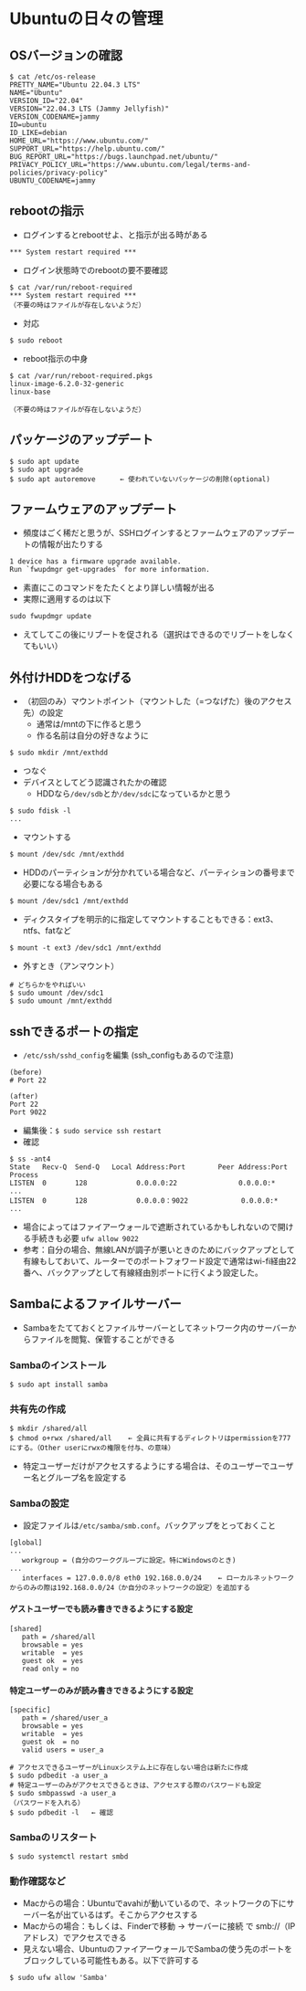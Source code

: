 # Ubuntuの日々の管理

## OSバージョンの確認
```
$ cat /etc/os-release 
PRETTY_NAME="Ubuntu 22.04.3 LTS"
NAME="Ubuntu"
VERSION_ID="22.04"
VERSION="22.04.3 LTS (Jammy Jellyfish)"
VERSION_CODENAME=jammy
ID=ubuntu
ID_LIKE=debian
HOME_URL="https://www.ubuntu.com/"
SUPPORT_URL="https://help.ubuntu.com/"
BUG_REPORT_URL="https://bugs.launchpad.net/ubuntu/"
PRIVACY_POLICY_URL="https://www.ubuntu.com/legal/terms-and-policies/privacy-policy"
UBUNTU_CODENAME=jammy
```

## rebootの指示
- ログインするとrebootせよ、と指示が出る時がある
```
*** System restart required ***
```

- ログイン状態時でのrebootの要不要確認
```
$ cat /var/run/reboot-required
*** System restart required ***
（不要の時はファイルが存在しないようだ）
```

- 対応
```
$ sudo reboot
```

- reboot指示の中身
```
$ cat /var/run/reboot-required.pkgs 
linux-image-6.2.0-32-generic
linux-base

（不要の時はファイルが存在しないようだ）
```


## パッケージのアップデート
```
$ sudo apt update
$ sudo apt upgrade
$ sudo apt autoremove      ← 使われていないパッケージの削除(optional)
```

## ファームウェアのアップデート
- 頻度はごく稀だと思うが、SSHログインするとファームウェアのアップデートの情報が出たりする
```
1 device has a firmware upgrade available.
Run `fwupdmgr get-upgrades` for more information.
```
- 素直にこのコマンドをたたくとより詳しい情報が出る
- 実際に適用するのは以下
```
sudo fwupdmgr update
```
- えてしてこの後にリブートを促される（選択はできるのでリブートをしなくてもいい）

## 外付けHDDをつなげる
- （初回のみ）マウントポイント（マウントした（=つなげた）後のアクセス先）の設定
   - 通常は/mntの下に作ると思う
   - 作る名前は自分の好きなように
```
$ sudo mkdir /mnt/exthdd
```
- つなぐ
- デバイスとしてどう認識されたかの確認
   - HDDなら`/dev/sdb`とか`/dev/sdc`になっているかと思う
```
$ sudo fdisk -l
...
```
- マウントする
```
$ mount /dev/sdc /mnt/exthdd
```
   - HDDのパーティションが分かれている場合など、パーティションの番号まで必要になる場合もある
```
$ mount /dev/sdc1 /mnt/exthdd
```
   - ディクスタイプを明示的に指定してマウントすることもできる：ext3、ntfs、fatなど
```
$ mount -t ext3 /dev/sdc1 /mnt/exthdd
```
- 外すとき（アンマウント）
```
# どちらかをやればいい
$ sudo umount /dev/sdc1
$ sudo umount /mnt/exthdd
```

## sshできるポートの指定
- `/etc/ssh/sshd_config`を編集 (ssh_configもあるので注意)
```
(before)
# Port 22
```

```
(after)
Port 22
Port 9022
```
- 編集後：`$ sudo service ssh restart`
- 確認
```
$ ss -ant4
State   Recv-Q  Send-Q   Local Address:Port        Peer Address:Port   Process
LISTEN  0       128            0.0.0.0:22               0.0.0.0:*
...
LISTEN  0       128            0.0.0.0：9022             0.0.0.0:*
...
```

- 場合によってはファイアーウォールで遮断されているかもしれないので開ける手続きも必要 `ufw allow 9022`
- 参考：自分の場合、無線LANが調子が悪いときのためにバックアップとして有線もしておいて、ルーターでのポートフォワード設定で通常はwi-fi経由22番へ、バックアップとして有線経由別ポートに行くよう設定した。


## Sambaによるファイルサーバー
- Sambaをたてておくとファイルサーバーとしてネットワーク内のサーバーからファイルを閲覧、保管することができる

### Sambaのインストール
```
$ sudo apt install samba
```

### 共有先の作成
```
$ mkdir /shared/all
$ chmod o+rwx /shared/all    ← 全員に共有するディレクトリはpermissionを777にする。（Other userにrwxの権限を付与、の意味）
```
- 特定ユーザーだけがアクセスするようにする場合は、そのユーザーでユーザー名とグループ名を設定する

### Sambaの設定
- 設定ファイルは`/etc/samba/smb.conf`。バックアップをとっておくこと

```
[global]
...
   workgroup = (自分のワークグループに設定。特にWindowsのとき)
...
   interfaces = 127.0.0.0/8 eth0 192.168.0.0/24    ← ローカルネットワークからのみの際は192.168.0.0/24（か自分のネットワークの設定）を追加する
```

#### ゲストユーザーでも読み書きできるようにする設定
```
[shared]
   path = /shared/all
   browsable = yes
   writable  = yes
   guest ok  = yes
   read only = no
```

#### 特定ユーザーのみが読み書きできるようにする設定
```
[specific]
   path = /shared/user_a
   browsable = yes
   writable  = yes
   guest ok  = no
   valid users = user_a
```
```
# アクセスできるユーザーがLinuxシステム上に存在しない場合は新たに作成
$ sudo pdbedit -a user_a
# 特定ユーザーのみがアクセスできるときは、アクセスする際のパスワードも設定
$ sudo smbpasswd -a user_a
（パスワードを入れる）
$ sudo pdbedit -l   ← 確認
```

### Sambaのリスタート
```
$ sudo systemctl restart smbd
```

###  動作確認など
- Macからの場合：Ubuntuでavahiが動いているので、ネットワークの下にサーバー名が出ているはず。そこからアクセスする
- Macからの場合：もしくは、Finderで移動 → サーバーに接続 で smb://（IPアドレス）でアクセスできる
- 見えない場合、UbuntuのファイアーウォールでSambaの使う先のポートをブロックしている可能性もある。以下で許可する
```
$ sudo ufw allow 'Samba'
```
